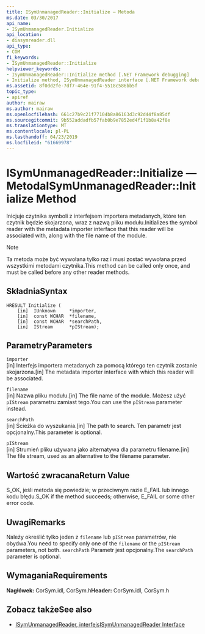 ```yaml
---
title: ISymUnmanagedReader::Initialize — Metoda
ms.date: 03/30/2017
api_name:
- ISymUnmanagedReader.Initialize
api_location:
- diasymreader.dll
api_type:
- COM
f1_keywords:
- ISymUnmanagedReader::Initialize
helpviewer_keywords:
- ISymUnmanagedReader::Initialize method [.NET Framework debugging]
- Initialize method, ISymUnmanagedReader interface [.NET Framework debugging]
ms.assetid: 8f0dd2fe-7df7-464e-91f4-5518c586bb5f
topic_type:
- apiref
author: mairaw
ms.author: mairaw
ms.openlocfilehash: 661c27b9c21f77104b8a86163d3c92d44f8a85df
ms.sourcegitcommit: 9b552addadfb57fab0b9e7852ed4f1f1b8a42f8e
ms.translationtype: MT
ms.contentlocale: pl-PL
ms.lasthandoff: 04/23/2019
ms.locfileid: "61669978"
---
```

# <a name="isymunmanagedreaderinitialize-method"></a><span data-ttu-id="bd2ba-102">ISymUnmanagedReader::Initialize — Metoda</span><span class="sxs-lookup"><span data-stu-id="bd2ba-102">ISymUnmanagedReader::Initialize Method</span></span>
<span data-ttu-id="bd2ba-103">Inicjuje czytnika symboli z interfejsem importera metadanych, które ten czytnik będzie skojarzona, wraz z nazwą pliku modułu.</span><span class="sxs-lookup"><span data-stu-id="bd2ba-103">Initializes the symbol reader with the metadata importer interface that this reader will be associated with, along with the file name of the module.</span></span>  
  
> [!NOTE]
>  <span data-ttu-id="bd2ba-104">Ta metoda może być wywołana tylko raz i musi zostać wywołana przed wszystkimi metodami czytnika.</span><span class="sxs-lookup"><span data-stu-id="bd2ba-104">This method can be called only once, and must be called before any other reader methods.</span></span>  
  
## <a name="syntax"></a><span data-ttu-id="bd2ba-105">Składnia</span><span class="sxs-lookup"><span data-stu-id="bd2ba-105">Syntax</span></span>  
  
```  
HRESULT Initialize (  
    [in]  IUnknown     *importer,  
    [in]  const WCHAR  *filename,  
    [in]  const WCHAR  *searchPath,  
    [in]  IStream      *pIStream);  
```  
  
## <a name="parameters"></a><span data-ttu-id="bd2ba-106">Parametry</span><span class="sxs-lookup"><span data-stu-id="bd2ba-106">Parameters</span></span>  
 `importer`  
 <span data-ttu-id="bd2ba-107">[in] Interfejs importera metadanych za pomocą którego ten czytnik zostanie skojarzona.</span><span class="sxs-lookup"><span data-stu-id="bd2ba-107">[in] The metadata importer interface with which this reader will be associated.</span></span>  
  
 `filename`  
 <span data-ttu-id="bd2ba-108">[in] Nazwa pliku modułu.</span><span class="sxs-lookup"><span data-stu-id="bd2ba-108">[in] The file name of the module.</span></span> <span data-ttu-id="bd2ba-109">Możesz użyć `pIStream` parametru zamiast tego.</span><span class="sxs-lookup"><span data-stu-id="bd2ba-109">You can use the `pIStream` parameter instead.</span></span>  
  
 `searchPath`  
 <span data-ttu-id="bd2ba-110">[in] Ścieżka do wyszukania.</span><span class="sxs-lookup"><span data-stu-id="bd2ba-110">[in] The path to search.</span></span> <span data-ttu-id="bd2ba-111">Ten parametr jest opcjonalny.</span><span class="sxs-lookup"><span data-stu-id="bd2ba-111">This parameter is optional.</span></span>  
  
 `pIStream`  
 <span data-ttu-id="bd2ba-112">[in] Strumień pliku używana jako alternatywa dla parametru filename.</span><span class="sxs-lookup"><span data-stu-id="bd2ba-112">[in] The file stream, used as an alternative to the filename parameter.</span></span>  
  
## <a name="return-value"></a><span data-ttu-id="bd2ba-113">Wartość zwracana</span><span class="sxs-lookup"><span data-stu-id="bd2ba-113">Return Value</span></span>  
 <span data-ttu-id="bd2ba-114">S_OK, jeśli metoda się powiedzie; w przeciwnym razie E_FAIL lub innego kodu błędu.</span><span class="sxs-lookup"><span data-stu-id="bd2ba-114">S_OK if the method succeeds; otherwise, E_FAIL or some other error code.</span></span>  
  
## <a name="remarks"></a><span data-ttu-id="bd2ba-115">Uwagi</span><span class="sxs-lookup"><span data-stu-id="bd2ba-115">Remarks</span></span>  
 <span data-ttu-id="bd2ba-116">Należy określić tylko jeden z `filename` lub `pIStream` parametrów, nie obydwa.</span><span class="sxs-lookup"><span data-stu-id="bd2ba-116">You need to specify only one of the `filename` or the `pIStream` parameters, not both.</span></span> <span data-ttu-id="bd2ba-117">`searchPath` Parametr jest opcjonalny.</span><span class="sxs-lookup"><span data-stu-id="bd2ba-117">The `searchPath` parameter is optional.</span></span>  
  
## <a name="requirements"></a><span data-ttu-id="bd2ba-118">Wymagania</span><span class="sxs-lookup"><span data-stu-id="bd2ba-118">Requirements</span></span>  
 <span data-ttu-id="bd2ba-119">**Nagłówek:** CorSym.idl, CorSym.h</span><span class="sxs-lookup"><span data-stu-id="bd2ba-119">**Header:** CorSym.idl, CorSym.h</span></span>  
  
## <a name="see-also"></a><span data-ttu-id="bd2ba-120">Zobacz także</span><span class="sxs-lookup"><span data-stu-id="bd2ba-120">See also</span></span>

- [<span data-ttu-id="bd2ba-121">ISymUnmanagedReader, interfejs</span><span class="sxs-lookup"><span data-stu-id="bd2ba-121">ISymUnmanagedReader Interface</span></span>](../../../../docs/framework/unmanaged-api/diagnostics/isymunmanagedreader-interface.md)
